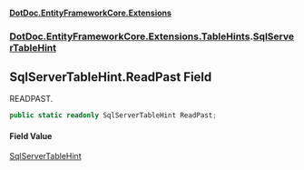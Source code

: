 #### [DotDoc\.EntityFrameworkCore\.Extensions](index.md 'index')
### [DotDoc\.EntityFrameworkCore\.Extensions\.TableHints](DotDoc.EntityFrameworkCore.Extensions.TableHints.md 'DotDoc\.EntityFrameworkCore\.Extensions\.TableHints').[SqlServerTableHint](SqlServerTableHint.md 'DotDoc\.EntityFrameworkCore\.Extensions\.TableHints\.SqlServerTableHint')

## SqlServerTableHint\.ReadPast Field

READPAST\.

```csharp
public static readonly SqlServerTableHint ReadPast;
```

#### Field Value
[SqlServerTableHint](SqlServerTableHint.md 'DotDoc\.EntityFrameworkCore\.Extensions\.TableHints\.SqlServerTableHint')
